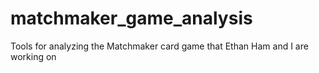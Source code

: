 # matchmaker_game_analysis
Tools for analyzing the Matchmaker card game that Ethan Ham and I are working on
